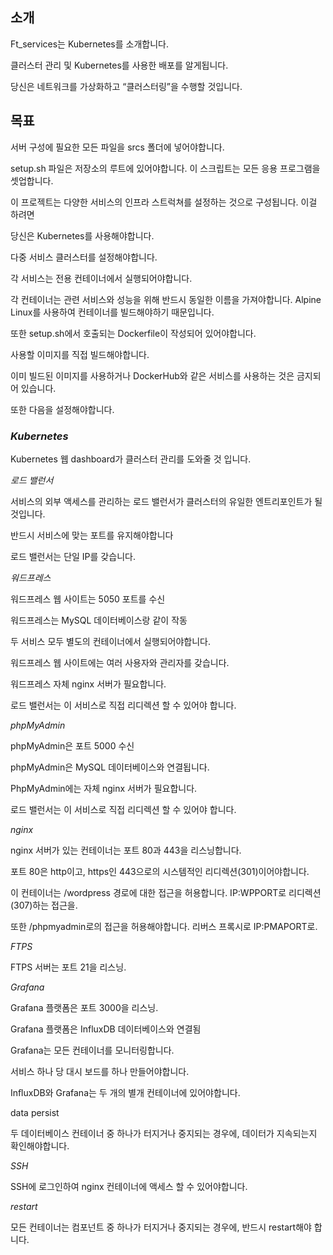 ## 소개
Ft_services는 Kubernetes를 소개합니다.

클러스터 관리 및 Kubernetes를 사용한 배포를 알게됩니다.

당신은 네트워크를 가상화하고 “클러스터링”을 수행할 것입니다.

## 목표

서버 구성에 필요한 모든 파일을 srcs 폴더에 넣어야합니다.

setup.sh 파일은 저장소의 루트에 있어야합니다. 이 스크립트는 모든 응용 프로그램을 셋업합니다.

이 프로젝트는 다양한 서비스의 인프라 스트럭쳐를 설정하는 것으로 구성됩니다. 이걸 하려면

당신은 Kubernetes를 사용해야합니다.

다중 서비스 클러스터를 설정해야합니다.

각 서비스는 전용 컨테이너에서 실행되어야합니다.

각 컨테이너는 관련 서비스와 성능을 위해 반드시 동일한 이름을 가져야합니다. Alpine Linux를 사용하여 컨테이너를 빌드해야하기 때문입니다.

또한 setup.sh에서 호출되는 Dockerfile이 작성되어 있어야합니다.

사용할 이미지를 직접 빌드해야합니다.

이미 빌드된 이미지를 사용하거나 DockerHub와 같은 서비스를 사용하는 것은 금지되어 있습니다.

또한 다음을 설정해야합니다.



### *Kubernetes*

Kubernetes 웹 dashboard가 클러스터 관리를 도와줄 것 입니다.

*로드 밸런서*

서비스의 외부 액세스를 관리하는 로드 밸런서가 클러스터의 유일한 엔트리포인트가 될 것입니다.

반드시 서비스에 맞는 포트를 유지해야합니다

로드 밸런서는 단일 IP를 갖습니다.

*워드프레스*

워드프레스 웹 사이트는 5050 포트를 수신

워드프레스는 MySQL 데이터베이스랑 같이 작동

두 서비스 모두 별도의 컨테이너에서 실행되어야합니다.

워드프레스 웹 사이트에는 여러 사용자와 관리자를 갖습니다.

워드프레스 자체 nginx 서버가 필요합니다.

로드 밸런서는 이 서비스로 직접 리디렉션 할 수 있어야 합니다.

*phpMyAdmin*

phpMyAdmin은 포트 5000 수신

phpMyAdmin은 MySQL 데이터베이스와 연결됩니다.

PhpMyAdmin에는 자체 nginx 서버가 필요합니다.

로드 밸런서는 이 서비스로 직접 리디렉션 할 수 있어야 합니다.

*nginx*

nginx 서버가 있는 컨테이너는 포트 80과 443을 리스닝합니다.

포트 80은 http이고, https인 443으로의 시스템적인 리디렉션(301)이어야합니다.

이 컨테이너는 /wordpress 경로에 대한 접근을 허용합니다. IP:WPPORT로 리디렉션(307)하는 접근을.

또한 /phpmyadmin로의 접근을 허용해야합니다. 리버스 프록시로 IP:PMAPORT로.

*FTPS*

FTPS 서버는 포트 21을 리스닝.

*Grafana*

Grafana 플랫폼은 포트 3000을 리스닝.

Grafana 플랫폼은 InfluxDB 데이터베이스와 연결됨

Grafana는 모든 컨테이너를 모니터링합니다.

서비스 하나 당 대시 보드를 하나 만들어야합니다.

InﬂuxDB와 Grafana는 두 개의 별개 컨테이너에 있어야합니다.

data persist

두 데이터베이스 컨테이너 중 하나가 터지거나 중지되는 경우에, 데이터가 지속되는지 확인해야합니다.

*SSH*

SSH에 로그인하여 nginx 컨테이너에 액세스 할 수 있어야합니다.

*restart*

모든 컨테이너는 컴포넌트 중 하나가 터지거나 중지되는 경우에, 반드시 restart해야 합니다.

